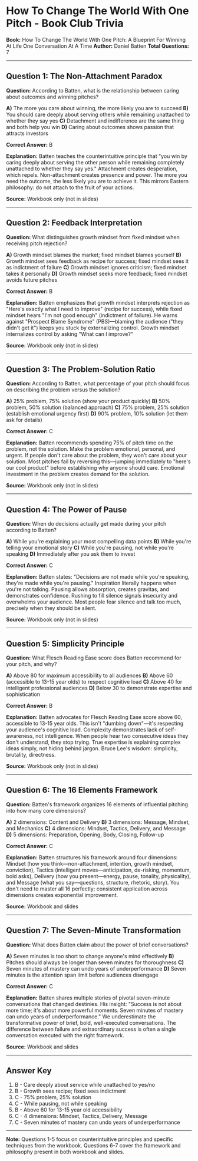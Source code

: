 # How To Change The World With One Pitch - Book Club Trivia

**Book:** How To Change The World With One Pitch: A Blueprint For Winning At Life One Conversation At A Time
**Author:** Daniel Batten
**Total Questions:** 7

---

## Question 1: The Non-Attachment Paradox

**Question:** According to Batten, what is the relationship between caring about outcomes and winning pitches?

**A)** The more you care about winning, the more likely you are to succeed
**B)** You should care deeply about serving others while remaining unattached to whether they say yes
**C)** Detachment and indifference are the same thing and both help you win
**D)** Caring about outcomes shows passion that attracts investors

**Correct Answer:** B

**Explanation:** Batten teaches the counterintuitive principle that "you win by caring deeply about serving the other person while remaining completely unattached to whether they say yes." Attachment creates desperation, which repels. Non-attachment creates presence and power. The more you need the outcome, the less likely you are to achieve it. This mirrors Eastern philosophy: do not attach to the fruit of your actions.

**Source:** Workbook only (not in slides)

---

## Question 2: Feedback Interpretation

**Question:** What distinguishes growth mindset from fixed mindset when receiving pitch rejection?

**A)** Growth mindset blames the market; fixed mindset blames yourself
**B)** Growth mindset sees feedback as recipe for success; fixed mindset sees it as indictment of failure
**C)** Growth mindset ignores criticism; fixed mindset takes it personally
**D)** Growth mindset seeks more feedback; fixed mindset avoids future pitches

**Correct Answer:** B

**Explanation:** Batten emphasizes that growth mindset interprets rejection as "Here's exactly what I need to improve" (recipe for success), while fixed mindset hears "I'm not good enough" (indictment of failure). He warns against "Prospect Blame Syndrome" (PBS)—blaming the audience ("they didn't get it") keeps you stuck by externalizing control. Growth mindset internalizes control by asking "What can I improve?"

**Source:** Workbook only (not in slides)

---

## Question 3: The Problem-Solution Ratio

**Question:** According to Batten, what percentage of your pitch should focus on describing the problem versus the solution?

**A)** 25% problem, 75% solution (show your product quickly)
**B)** 50% problem, 50% solution (balanced approach)
**C)** 75% problem, 25% solution (establish emotional urgency first)
**D)** 90% problem, 10% solution (let them ask for details)

**Correct Answer:** C

**Explanation:** Batten recommends spending 75% of pitch time on the problem, not the solution. Make the problem emotional, personal, and urgent. If people don't care about the problem, they won't care about your solution. Most pitches fail by reversing this—jumping immediately to "here's our cool product" before establishing why anyone should care. Emotional investment in the problem creates demand for the solution.

**Source:** Workbook only (not in slides)

---

## Question 4: The Power of Pause

**Question:** When do decisions actually get made during your pitch according to Batten?

**A)** While you're explaining your most compelling data points
**B)** While you're telling your emotional story
**C)** While you're pausing, not while you're speaking
**D)** Immediately after you ask them to invest

**Correct Answer:** C

**Explanation:** Batten states: "Decisions are not made while you're speaking, they're made while you're pausing." Inspiration literally happens when you're not talking. Pausing allows absorption, creates gravitas, and demonstrates confidence. Rushing to fill silence signals insecurity and overwhelms your audience. Most people fear silence and talk too much, precisely when they should be silent.

**Source:** Workbook only (not in slides)

---

## Question 5: Simplicity Principle

**Question:** What Flesch Reading Ease score does Batten recommend for your pitch, and why?

**A)** Above 80 for maximum accessibility to all audiences
**B)** Above 60 (accessible to 13-15 year olds) to respect cognitive load
**C)** Above 40 for intelligent professional audiences
**D)** Below 30 to demonstrate expertise and sophistication

**Correct Answer:** B

**Explanation:** Batten advocates for Flesch Reading Ease score above 60, accessible to 13-15 year olds. This isn't "dumbing down"—it's respecting your audience's cognitive load. Complexity demonstrates lack of self-awareness, not intelligence. When people hear two consecutive ideas they don't understand, they stop trying. True expertise is explaining complex ideas simply, not hiding behind jargon. Bruce Lee's wisdom: simplicity, brutality, directness.

**Source:** Workbook only (not in slides)

---

## Question 6: The 16 Elements Framework

**Question:** Batten's framework organizes 16 elements of influential pitching into how many core dimensions?

**A)** 2 dimensions: Content and Delivery
**B)** 3 dimensions: Message, Mindset, and Mechanics
**C)** 4 dimensions: Mindset, Tactics, Delivery, and Message
**D)** 5 dimensions: Preparation, Opening, Body, Closing, Follow-up

**Correct Answer:** C

**Explanation:** Batten structures his framework around four dimensions: Mindset (how you think—non-attachment, intention, growth mindset, conviction), Tactics (intelligent moves—anticipation, de-risking, momentum, bold asks), Delivery (how you present—energy, pause, tonality, physicality), and Message (what you say—questions, structure, rhetoric, story). You don't need to master all 16 perfectly; consistent application across dimensions creates exponential improvement.

**Source:** Workbook and slides

---

## Question 7: The Seven-Minute Transformation

**Question:** What does Batten claim about the power of brief conversations?

**A)** Seven minutes is too short to change anyone's mind effectively
**B)** Pitches should always be longer than seven minutes for thoroughness
**C)** Seven minutes of mastery can undo years of underperformance
**D)** Seven minutes is the attention span limit before audiences disengage

**Correct Answer:** C

**Explanation:** Batten shares multiple stories of pivotal seven-minute conversations that changed destinies. His insight: "Success is not about more time; it's about more powerful moments. Seven minutes of mastery can undo years of underperformance." We underestimate the transformative power of brief, bold, well-executed conversations. The difference between failure and extraordinary success is often a single conversation executed with the right framework.

**Source:** Workbook and slides

---

## Answer Key
1. B - Care deeply about service while unattached to yes/no
2. B - Growth sees recipe; fixed sees indictment
3. C - 75% problem, 25% solution
4. C - While pausing, not while speaking
5. B - Above 60 for 13-15 year old accessibility
6. C - 4 dimensions: Mindset, Tactics, Delivery, Message
7. C - Seven minutes of mastery can undo years of underperformance

---

**Note:** Questions 1-5 focus on counterintuitive principles and specific techniques from the workbook. Questions 6-7 cover the framework and philosophy present in both workbook and slides.
